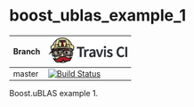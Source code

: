 # boost_ublas_example_1

Branch|[![Travis CI logo](TravisCI.png)](https://travis-ci.org)
---|---
master|[![Build Status](https://travis-ci.org/richelbilderbeek/boost_ublas_example_1.svg?branch=master)](https://travis-ci.org/richelbilderbeek/boost_ublas_example_1)

Boost.uBLAS example 1.
